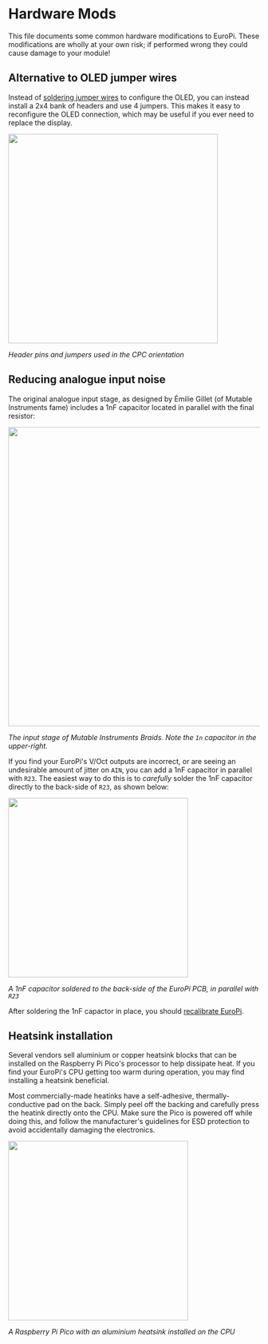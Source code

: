 # Hardware Mods

This file documents some common hardware modifications to EuroPi. These modifications are wholly
at your own risk; if performed wrong they could cause damage to your module!

## Alternative to OLED jumper wires

Instead of [soldering jumper wires](/hardware/EuroPi/build_guide.md#oled-configuration) to configure
the OLED, you can instead install a 2x4 bank of headers and use 4 jumpers. This makes it easy to
reconfigure the OLED connection, which may be useful if you ever need to replace the display.

<img src="https://github.com/user-attachments/assets/a308995c-de30-41ae-a7e0-2f714e3f8513" width="420">

_Header pins and jumpers used in the CPC orientation_

## Reducing analogue input noise

The original analogue input stage, as designed by Émilie Gillet (of Mutable Instruments fame) includes
a 1nF capacitor located in parallel with the final resistor:

<img src="https://github.com/user-attachments/assets/02dbf7f8-5e39-422a-82a9-104fbe0589e7" width="600">

_The input stage of Mutable Instruments Braids. Note the `1n` capacitor in the upper-right._

If you find your EuroPi's V/Oct outputs are incorrect, or are seeing an undesirable amount of jitter on
`AIN`, you can add a 1nF capacitor in parallel with `R23`. The easiest way to do this is to _carefully_
solder the 1nF capacitor directly to the back-side of `R23`, as shown below:

<img src="https://github.com/user-attachments/assets/2d7d6dcc-7dc1-433d-98c0-6ff8be978cc7" width="360">

_A 1nF capacitor soldered to the back-side of the EuroPi PCB, in parallel with `R23`_

After soldering the 1nF capactor in place, you should [recalibrate EuroPi](/software/firmware/tools/calibrate.md).

## Heatsink installation

Several vendors sell aluminium or copper heatsink blocks that can be installed on the Raspberry Pi Pico's processor
to help dissipate heat. If you find your EuroPi's CPU getting too warm during operation, you may find installing
a heatsink beneficial.

Most commercially-made heatinks have a self-adhesive, thermally-conductive pad on the back. Simply peel off the
backing and carefully press the heatink directly onto the CPU. Make sure the Pico is powered off while doing this,
and follow the manufacturer's guidelines for ESD protection to avoid accidentally damaging the electronics.

<img src="https://github.com/user-attachments/assets/09e3aa3e-d4bc-4956-9ea6-2e49a877a6ef" width="360">

_A Raspberry Pi Pico with an aluminium heatsink installed on the CPU_
